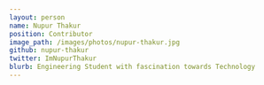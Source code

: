 ```yaml
---
layout: person
name: Nupur Thakur
position: Contributor
image_path: /images/photos/nupur-thakur.jpg
github: nupur-thakur
twitter: ImNupurThakur
blurb: Engineering Student with fascination towards Technology
---
```

